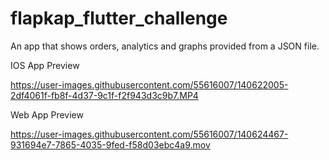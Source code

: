 # flapkap_flutter_challenge

An app that shows orders, analytics and graphs provided from a JSON file.


IOS App Preview




https://user-images.githubusercontent.com/55616007/140622005-2df4061f-fb8f-4d37-9c1f-f2f943d3c9b7.MP4




Web App Preview





https://user-images.githubusercontent.com/55616007/140624467-931694e7-7865-4035-9fed-f58d03ebc4a9.mov





